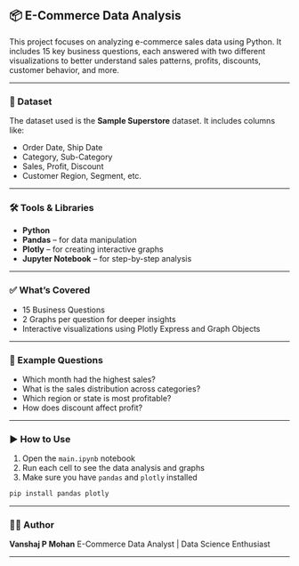 


## 📦 E-Commerce Data Analysis

This project focuses on analyzing e-commerce sales data using Python. It includes 15 key business questions, each answered with two different visualizations to better understand sales patterns, profits, discounts, customer behavior, and more.

---

### 📂 Dataset

The dataset used is the **Sample Superstore** dataset.
It includes columns like:

* Order Date, Ship Date
* Category, Sub-Category
* Sales, Profit, Discount
* Customer Region, Segment, etc.

---

### 🛠 Tools & Libraries

* **Python**
* **Pandas** – for data manipulation
* **Plotly** – for creating interactive graphs
* **Jupyter Notebook** – for step-by-step analysis

---

### ✅ What’s Covered

* 15 Business Questions
* 2 Graphs per question for deeper insights
* Interactive visualizations using Plotly Express and Graph Objects

---

### 📌 Example Questions

* Which month had the highest sales?
* What is the sales distribution across categories?
* Which region or state is most profitable?
* How does discount affect profit?

---

### ▶️ How to Use

1. Open the `main.ipynb` notebook
2. Run each cell to see the data analysis and graphs
3. Make sure you have `pandas` and `plotly` installed

```bash
pip install pandas plotly
```

---

### 🙋‍♂️ Author

**Vanshaj P Mohan**
E-Commerce Data Analyst | Data Science Enthusiast

---

